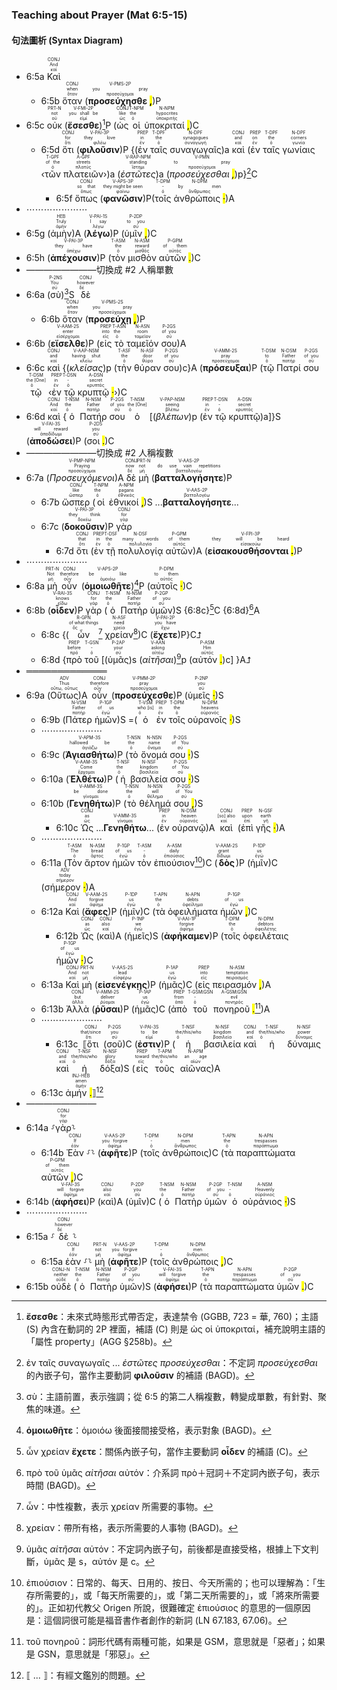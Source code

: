 ### Teaching about Prayer (Mat 6:5-15)


#### 句法圖析 (Syntax Diagram)

- 6:5a <RUBY><ruby><ruby>Καὶ<rt>καί</rt></ruby><rt>And</rt></ruby><rt>CONJ</rt></RUBY> 
	- 6:5b <RUBY><ruby><ruby>ὅταν<rt>ὅταν</rt></ruby><rt>when</rt></ruby><rt>CONJ</rt></RUBY> (<RUBY><ruby><ruby><strong>προσεύχησθε <mark class="pm">,</mark></strong><rt>προσεύχομαι</rt></ruby><rt>you pray</rt></ruby><rt>V-PMS-2P</rt></RUBY>)P 
- 6:5c <RUBY><ruby><ruby>οὐκ<rt>οὐ</rt></ruby><rt>not</rt></ruby><rt>PRT-N</rt></RUBY> (<RUBY><ruby><ruby><strong><strong>ἔσεσθε</strong></strong><rt>εἰμί</rt></ruby><rt>you shall be</rt></ruby><rt>V-FMI-2P</rt></RUBY>)[^1]P (<RUBY><ruby><ruby>ὡς<rt>ὡς</rt></ruby><rt>like</rt></ruby><rt>CONJ</rt></RUBY> <RUBY><ruby><ruby>οἱ<rt>ὁ</rt></ruby><rt>the</rt></ruby><rt>T-NPM</rt></RUBY> <RUBY><ruby><ruby>ὑποκριταί <mark class="pm">,</mark><rt>ὑποκριτής</rt></ruby><rt>hypocrites</rt></ruby><rt>N-NPM</rt></RUBY>)C
	- 6:5d <RUBY><ruby><ruby>ὅτι<rt>ὅτι</rt></ruby><rt>for</rt></ruby><rt>CONJ</rt></RUBY> (<RUBY><ruby><ruby><strong><strong>φιλοῦσιν</strong></strong><rt>φιλέω</rt></ruby><rt>they love</rt></ruby><rt>V-PAI-3P</rt></RUBY>)P {(<RUBY><ruby><ruby>ἐν<rt>ἐν</rt></ruby><rt>in</rt></ruby><rt>PREP</rt></RUBY> <RUBY><ruby><ruby>ταῖς<rt>ὁ</rt></ruby><rt>the</rt></ruby><rt>T-DPF</rt></RUBY> <RUBY><ruby><ruby>συναγωγαῖς<rt>συναγωγή</rt></ruby><rt>synagogues</rt></ruby><rt>N-DPF</rt></RUBY>)a <RUBY><ruby><ruby>καὶ<rt>καί</rt></ruby><rt>and</rt></ruby><rt>CONJ</rt></RUBY> (<RUBY><ruby><ruby>ἐν<rt>ἐν</rt></ruby><rt>on</rt></ruby><rt>PREP</rt></RUBY> <RUBY><ruby><ruby>ταῖς<rt>ὁ</rt></ruby><rt>the</rt></ruby><rt>T-DPF</rt></RUBY> <RUBY><ruby><ruby>γωνίαις<rt>γωνία</rt></ruby><rt>corners</rt></ruby><rt>N-DPF</rt></RUBY> ‹<RUBY><ruby><ruby>τῶν<rt>ὁ</rt></ruby><rt>of the</rt></ruby><rt>T-GPF</rt></RUBY> <RUBY><ruby><ruby>πλατειῶν<rt>πλατύς</rt></ruby><rt>streets</rt></ruby><rt>A-GPF</rt></RUBY>›)a (<RUBY><ruby><ruby><em><em>ἑστῶτες</em></em><rt>ἵστημι</rt></ruby><rt>standing</rt></ruby><rt>V-RAP-NPM</rt></RUBY>)a (<RUBY><ruby><ruby><em>προσεύχεσθαι <mark class="pm">,</mark></em><rt>προσεύχομαι</rt></ruby><rt>to pray</rt></ruby><rt>V-PMN</rt></RUBY>)p}[^2]C
		- 6:5f <RUBY><ruby><ruby>ὅπως<rt>ὅπως</rt></ruby><rt>so that</rt></ruby><rt>CONJ</rt></RUBY> (<RUBY><ruby><ruby><strong><strong>φανῶσιν</strong></strong><rt>φαίνω</rt></ruby><rt>they might be seen</rt></ruby><rt>V-APS-3P</rt></RUBY>)P(<RUBY><ruby><ruby>τοῖς<rt>ὁ</rt></ruby><rt>-</rt></ruby><rt>T-DPM</rt></RUBY> <RUBY><ruby><ruby>ἀνθρώποις <mark class="pm">·</mark><rt>ἄνθρωπος</rt></ruby><rt>by men</rt></ruby><rt>N-DPM</rt></RUBY>)A 
- ⋯⋯⋯⋯⋯⋯⋯
- 6:5g (<RUBY><ruby><ruby>ἀμὴν<rt>ἀμήν</rt></ruby><rt>Truly</rt></ruby><rt>HEB</rt></RUBY>)A (<RUBY><ruby><ruby><strong><strong>λέγω</strong></strong><rt>λέγω</rt></ruby><rt>I say</rt></ruby><rt>V-PAI-1S</rt></RUBY>)P (<RUBY><ruby><ruby>ὑμῖν <mark class="pm">,</mark><rt>σύ</rt></ruby><rt>to you</rt></ruby><rt>P-2DP</rt></RUBY>)C 
- 6:5h (<RUBY><ruby><ruby><strong><strong>ἀπέχουσιν</strong></strong><rt>ἀπέχω</rt></ruby><rt>they have</rt></ruby><rt>V-PAI-3P</rt></RUBY>)P (<RUBY><ruby><ruby>τὸν<rt>ὁ</rt></ruby><rt>the</rt></ruby><rt>T-ASM</rt></RUBY> <RUBY><ruby><ruby>μισθὸν<rt>μισθός</rt></ruby><rt>reward</rt></ruby><rt>N-ASM</rt></RUBY> <RUBY><ruby><ruby>αὐτῶν <mark class="pm">.</mark><rt>αὐτός</rt></ruby><rt>of them</rt></ruby><rt>P-GPM</rt></RUBY>)C 
- ————————切換成 #2 人稱單數
- 6:6a  (<RUBY><ruby><ruby>σὺ<rt>σύ</rt></ruby><rt>You</rt></ruby><rt>P-2NS</rt></RUBY>)[^3]S <RUBY><ruby><ruby>δὲ<rt>δέ</rt></ruby><rt>however</rt></ruby><rt>CONJ</rt></RUBY>
	- 6:6b <RUBY><ruby><ruby>ὅταν<rt>ὅταν</rt></ruby><rt>when</rt></ruby><rt>CONJ</rt></RUBY> (<RUBY><ruby><ruby><strong>προσεύχῃ <mark class="pm">,</mark></strong><rt>προσεύχομαι</rt></ruby><rt>you pray</rt></ruby><rt>V-PMS-2S</rt></RUBY>)P 
- 6:6b (<RUBY><ruby><ruby><strong><strong>εἴσελθε</strong></strong><rt>εἰσέρχομαι</rt></ruby><rt>enter</rt></ruby><rt>V-AAM-2S</rt></RUBY>)P (<RUBY><ruby><ruby>εἰς<rt>εἰς</rt></ruby><rt>into</rt></ruby><rt>PREP</rt></RUBY> <RUBY><ruby><ruby>τὸ<rt>ὁ</rt></ruby><rt>the</rt></ruby><rt>T-ASN</rt></RUBY> <RUBY><ruby><ruby>ταμεῖόν<rt>ταμεῖον</rt></ruby><rt>room</rt></ruby><rt>N-ASN</rt></RUBY> <RUBY><ruby><ruby>σου<rt>σύ</rt></ruby><rt>of you</rt></ruby><rt>P-2GS</rt></RUBY>)A
- 6:6c <RUBY><ruby><ruby>καὶ<rt>καί</rt></ruby><rt>and</rt></ruby><rt>CONJ</rt></RUBY> {(<RUBY><ruby><ruby><em><em>κλείσας</em></em><rt>κλείω</rt></ruby><rt>having shut</rt></ruby><rt>V-AAP-NSM</rt></RUBY>)p (<RUBY><ruby><ruby>τὴν<rt>ὁ</rt></ruby><rt>the</rt></ruby><rt>T-ASF</rt></RUBY> <RUBY><ruby><ruby>θύραν<rt>θύρα</rt></ruby><rt>door</rt></ruby><rt>N-ASF</rt></RUBY> <RUBY><ruby><ruby>σου<rt>σύ</rt></ruby><rt>of you</rt></ruby><rt>P-2GS</rt></RUBY>)c}A (<RUBY><ruby><ruby><strong><strong>πρόσευξαι</strong></strong><rt>προσεύχομαι</rt></ruby><rt>pray</rt></ruby><rt>V-AMM-2S</rt></RUBY>)P (<RUBY><ruby><ruby>τῷ<rt>ὁ</rt></ruby><rt>to</rt></ruby><rt>T-DSM</rt></RUBY> <RUBY><ruby><ruby>Πατρί<rt>πατήρ</rt></ruby><rt>Father</rt></ruby><rt>N-DSM</rt></RUBY> <RUBY><ruby><ruby>σου<rt>σύ</rt></ruby><rt>of you</rt></ruby><rt>P-2GS</rt></RUBY> <RUBY><ruby><ruby>τῷ<rt>ὁ</rt></ruby><rt>the [One]</rt></ruby><rt>T-DSM</rt></RUBY> ‹<RUBY><ruby><ruby>ἐν<rt>ἐν</rt></ruby><rt>in</rt></ruby><rt>PREP</rt></RUBY> <RUBY><ruby><ruby>τῷ<rt>ὁ</rt></ruby><rt>-</rt></ruby><rt>T-DSN</rt></RUBY> <RUBY><ruby><ruby>κρυπτῷ <mark class="pm">·</mark><rt>κρυπτός</rt></ruby><rt>secret</rt></ruby><rt>A-DSN</rt></RUBY>›)C
- 6:6d <RUBY><ruby><ruby>καὶ<rt>καί</rt></ruby><rt>And</rt></ruby><rt>CONJ</rt></RUBY> {<RUBY><ruby><ruby>ὁ<rt>ὁ</rt></ruby><rt>the</rt></ruby><rt>T-NSM</rt></RUBY> <RUBY><ruby><ruby>Πατήρ<rt>πατήρ</rt></ruby><rt>Father</rt></ruby><rt>N-NSM</rt></RUBY> <RUBY><ruby><ruby>σου<rt>σύ</rt></ruby><rt>of you</rt></ruby><rt>P-2GS</rt></RUBY> <RUBY><ruby><ruby>ὁ<rt>ὁ</rt></ruby><rt>the [One]</rt></ruby><rt>T-NSM</rt></RUBY> [(<RUBY><ruby><ruby><em><em>βλέπων</em></em><rt>βλέπω</rt></ruby><rt>seeing</rt></ruby><rt>V-PAP-NSM</rt></RUBY>)p (<RUBY><ruby><ruby>ἐν<rt>ἐν</rt></ruby><rt>in</rt></ruby><rt>PREP</rt></RUBY> <RUBY><ruby><ruby>τῷ<rt>ὁ</rt></ruby><rt>-</rt></ruby><rt>T-DSN</rt></RUBY> <RUBY><ruby><ruby>κρυπτῷ<rt>κρυπτός</rt></ruby><rt>secret</rt></ruby><rt>A-DSN</rt></RUBY>)a]}S (<RUBY><ruby><ruby><strong><strong>ἀποδώσει</strong></strong><rt>ἀποδίδωμι</rt></ruby><rt>will reward</rt></ruby><rt>V-FAI-3S</rt></RUBY>)P (<RUBY><ruby><ruby>σοι <mark class="pm">.</mark><rt>σύ</rt></ruby><rt>you</rt></ruby><rt>P-2DS</rt></RUBY>)C 
- ————————切換成 #2 人稱複數
- 6:7a (<RUBY><ruby><ruby><em><em>Προσευχόμενοι</em></em><rt>προσεύχομαι</rt></ruby><rt>Praying</rt></ruby><rt>V-PMP-NPM</rt></RUBY>)A <RUBY><ruby><ruby>δὲ<rt>δέ</rt></ruby><rt>now</rt></ruby><rt>CONJ</rt></RUBY> <RUBY><ruby><ruby>μὴ<rt>μή</rt></ruby><rt>not</rt></ruby><rt>PRT-N</rt></RUBY> (<RUBY><ruby><ruby><strong><strong>βατταλογήσητε</strong></strong><rt>βαττολογέω</rt></ruby><rt>do use vain repetitions</rt></ruby><rt>V-AAS-2P</rt></RUBY>)P 
	- 6:7b <RUBY><ruby><ruby>ὥσπερ<rt>ὥσπερ</rt></ruby><rt>like</rt></ruby><rt>CONJ</rt></RUBY> (<RUBY><ruby><ruby>οἱ<rt>ὁ</rt></ruby><rt>the</rt></ruby><rt>T-NPM</rt></RUBY> <RUBY><ruby><ruby>ἐθνικοί <mark class="pm">,</mark><rt>ἐθνικός</rt></ruby><rt>pagans</rt></ruby><rt>A-NPM</rt></RUBY>)S ...<RUBY><ruby><ruby><strong><strong>βατταλογήσητε</strong></strong><rt>βαττολογέω</rt></ruby></ruby><rt>V-AAS-2P</rt></RUBY>...
	- 6:7c (<RUBY><ruby><ruby><strong><strong>δοκοῦσιν</strong></strong><rt>δοκέω</rt></ruby><rt>they think</rt></ruby><rt>V-PAI-3P</rt></RUBY>)P <RUBY><ruby><ruby>γὰρ<rt>γάρ</rt></ruby><rt>for</rt></ruby><rt>CONJ</rt></RUBY> 
		- 6:7d <RUBY><ruby><ruby>ὅτι<rt>ὅτι</rt></ruby><rt>that</rt></ruby><rt>CONJ</rt></RUBY> (<RUBY><ruby><ruby>ἐν<rt>ἐν</rt></ruby><rt>in</rt></ruby><rt>PREP</rt></RUBY> <RUBY><ruby><ruby>τῇ<rt>ὁ</rt></ruby><rt>the</rt></ruby><rt>T-DSF</rt></RUBY> <RUBY><ruby><ruby>πολυλογίᾳ<rt>πολυλογία</rt></ruby><rt>many words</rt></ruby><rt>N-DSF</rt></RUBY> <RUBY><ruby><ruby>αὐτῶν<rt>αὐτός</rt></ruby><rt>of them</rt></ruby><rt>P-GPM</rt></RUBY>)A (<RUBY><ruby><ruby><strong>εἰσακουσθήσονται <mark class="pm">.</mark></strong><rt>εἰσακούω</rt></ruby><rt>they will be heard</rt></ruby><rt>V-FPI-3P</rt></RUBY>)P 
- ⋯⋯⋯⋯⋯⋯⋯
- 6:8a <RUBY><ruby><ruby>μὴ<rt>μή</rt></ruby><rt>Not</rt></ruby><rt>PRT-N</rt></RUBY> <RUBY><ruby><ruby>οὖν<rt>οὖν</rt></ruby><rt>therefore</rt></ruby><rt>CONJ</rt></RUBY> (<RUBY><ruby><ruby><strong><strong>ὁμοιωθῆτε</strong></strong><rt>ὁμοιόω</rt></ruby><rt>be like</rt></ruby><rt>V-APS-2P</rt></RUBY>)[^4]P (<RUBY><ruby><ruby>αὐτοῖς <mark class="pm">·</mark><rt>αὐτός</rt></ruby><rt>to them</rt></ruby><rt>P-DPM</rt></RUBY>)C 
- 6:8b (<RUBY><ruby><ruby><strong><strong>οἶδεν</strong></strong><rt>εἴδω</rt></ruby><rt>knows</rt></ruby><rt>V-RAI-3S</rt></RUBY>)P <RUBY><ruby><ruby>γὰρ<rt>γάρ</rt></ruby><rt>for</rt></ruby><rt>CONJ</rt></RUBY> (<RUBY><ruby><ruby>ὁ<rt>ὁ</rt></ruby><rt>the</rt></ruby><rt>T-NSM</rt></RUBY> <RUBY><ruby><ruby>Πατὴρ<rt>πατήρ</rt></ruby><rt>Father</rt></ruby><rt>N-NSM</rt></RUBY> <RUBY><ruby><ruby>ὑμῶν<rt>σύ</rt></ruby><rt>of you</rt></ruby><rt>P-2GP</rt></RUBY>)S {6:8c}[^5]C {6:8d}[^6]A
	- 6:8c {(<RUBY><ruby><ruby>ὧν<rt>ὅς</rt></ruby><rt>of what things</rt></ruby><rt>R-GPN</rt></RUBY>[^7] <RUBY><ruby><ruby>χρείαν<rt>χρεία</rt></ruby><rt>need</rt></ruby><rt>N-ASF</rt></RUBY>[^8])C (<RUBY><ruby><ruby><strong><strong>ἔχετε</strong></strong><rt>ἔχω</rt></ruby><rt>you have</rt></ruby><rt>V-PAI-2P</rt></RUBY>)P}C⮥
	- 6:8d {<RUBY><ruby><ruby>πρὸ<rt>πρό</rt></ruby><rt>before</rt></ruby><rt>PREP</rt></RUBY> <RUBY><ruby><ruby>τοῦ<rt>ὁ</rt></ruby><rt>-</rt></ruby><rt>T-GSN</rt></RUBY> [(<RUBY><ruby><ruby>ὑμᾶς<rt>σύ</rt></ruby><rt>your</rt></ruby><rt>P-2AP</rt></RUBY>)s (<RUBY><ruby><ruby><em>αἰτῆσαι</em><rt>αἰτέω</rt></ruby><rt>asking</rt></ruby><rt>V-AAN</rt></RUBY>)[^9]p (<RUBY><ruby><ruby>αὐτόν <mark class="pm">.</mark><rt>αὐτός</rt></ruby><rt>Him</rt></ruby><rt>P-ASM</rt></RUBY>)c] }A⮥
- ═════════════
- 6:9a (<RUBY><ruby><ruby>Οὕτως<rt>οὕτω, οὕτως</rt></ruby><rt>Thus</rt></ruby><rt>ADV</rt></RUBY>)A <RUBY><ruby><ruby>οὖν<rt>οὖν</rt></ruby><rt>therefore</rt></ruby><rt>CONJ</rt></RUBY> (<RUBY><ruby><ruby><strong><strong>προσεύχεσθε</strong></strong><rt>προσεύχομαι</rt></ruby><rt>pray</rt></ruby><rt>V-PMM-2P</rt></RUBY>)P (<RUBY><ruby><ruby>ὑμεῖς <mark class="pm">·</mark><rt>σύ</rt></ruby><rt>you</rt></ruby><rt>P-2NP</rt></RUBY>)S
	- 6:9b (<RUBY><ruby><ruby>Πάτερ<rt>πατήρ</rt></ruby><rt>Father</rt></ruby><rt>N-VSM</rt></RUBY> <RUBY><ruby><ruby>ἡμῶν<rt>ἐγώ</rt></ruby><rt>of us</rt></ruby><rt>P-1GP</rt></RUBY>)S =(<RUBY><ruby><ruby>ὁ<rt>ὁ</rt></ruby><rt>who [is]</rt></ruby><rt>T-VSM</rt></RUBY> <RUBY><ruby><ruby>ἐν<rt>ἐν</rt></ruby><rt>in</rt></ruby><rt>PREP</rt></RUBY> <RUBY><ruby><ruby>τοῖς<rt>ὁ</rt></ruby><rt>the</rt></ruby><rt>T-DPM</rt></RUBY> <RUBY><ruby><ruby>οὐρανοῖς <mark class="pm">·</mark><rt>οὐρανός</rt></ruby><rt>heavens</rt></ruby><rt>N-DPM</rt></RUBY>)S 
	- ⋯⋯⋯⋯⋯⋯⋯
	- 6:9c (<RUBY><ruby><ruby><strong><strong>Ἁγιασθήτω</strong></strong><rt>ἁγιάζω</rt></ruby><rt>hallowed be</rt></ruby><rt>V-APM-3S</rt></RUBY>)P (<RUBY><ruby><ruby>τὸ<rt>ὁ</rt></ruby><rt>the</rt></ruby><rt>T-NSN</rt></RUBY> <RUBY><ruby><ruby>ὄνομά<rt>ὄνομα</rt></ruby><rt>name</rt></ruby><rt>N-NSN</rt></RUBY> <RUBY><ruby><ruby>σου <mark class="pm">·</mark><rt>σύ</rt></ruby><rt>of You</rt></ruby><rt>P-2GS</rt></RUBY>)S
	- 6:10a (<RUBY><ruby><ruby><strong><strong>Ἐλθέτω</strong></strong><rt>ἔρχομαι</rt></ruby><rt>Come</rt></ruby><rt>V-AAM-3S</rt></RUBY>)P (<RUBY><ruby><ruby>ἡ<rt>ὁ</rt></ruby><rt>the</rt></ruby><rt>T-NSF</rt></RUBY> <RUBY><ruby><ruby>βασιλεία<rt>βασιλεία</rt></ruby><rt>kingdom</rt></ruby><rt>N-NSF</rt></RUBY> <RUBY><ruby><ruby>σου <mark class="pm">·</mark><rt>σύ</rt></ruby><rt>of You</rt></ruby><rt>P-2GS</rt></RUBY>)S
	- 6:10b (<RUBY><ruby><ruby><strong><strong>Γενηθήτω</strong></strong><rt>γίνομαι</rt></ruby><rt>be done</rt></ruby><rt>V-AMM-3S</rt></RUBY>)P (<RUBY><ruby><ruby>τὸ<rt>ὁ</rt></ruby><rt>the</rt></ruby><rt>T-NSN</rt></RUBY> <RUBY><ruby><ruby>θέλημά<rt>θέλημα</rt></ruby><rt>will</rt></ruby><rt>N-NSN</rt></RUBY> <RUBY><ruby><ruby>σου <mark class="pm">,</mark><rt>σύ</rt></ruby><rt>of You</rt></ruby><rt>P-2GS</rt></RUBY>)S
		- 6:10c <RUBY><ruby><ruby>Ὡς<rt>ὡς</rt></ruby><rt>as</rt></ruby><rt>CONJ</rt></RUBY> ...<RUBY><ruby><ruby><strong><strong>Γενηθήτω</strong></strong><rt>γίνομαι</rt></ruby></ruby><rt>V-AMM-3S</rt></RUBY>... (<RUBY><ruby><ruby>ἐν<rt>ἐν</rt></ruby><rt>in</rt></ruby><rt>PREP</rt></RUBY> <RUBY><ruby><ruby>οὐρανῷ<rt>οὐρανός</rt></ruby><rt>heaven</rt></ruby><rt>N-DSM</rt></RUBY>)A <RUBY><ruby><ruby>καὶ<rt>καί</rt></ruby><rt>[so] also</rt></ruby><rt>CONJ</rt></RUBY> (<RUBY><ruby><ruby>ἐπὶ<rt>ἐπί</rt></ruby><rt>upon</rt></ruby><rt>PREP</rt></RUBY> <RUBY><ruby><ruby>γῆς <mark class="pm">·</mark><rt>γῆ</rt></ruby><rt>earth</rt></ruby><rt>N-GSF</rt></RUBY>)A
	- ⋯⋯⋯⋯⋯⋯⋯
	- 6:11a (<RUBY><ruby><ruby>Τὸν<rt>ὁ</rt></ruby><rt>The</rt></ruby><rt>T-ASM</rt></RUBY> <RUBY><ruby><ruby>ἄρτον<rt>ἄρτος</rt></ruby><rt>bread</rt></ruby><rt>N-ASM</rt></RUBY> <RUBY><ruby><ruby>ἡμῶν<rt>ἐγώ</rt></ruby><rt>of us</rt></ruby><rt>P-1GP</rt></RUBY> <RUBY><ruby><ruby>τὸν<rt>ὁ</rt></ruby><rt>-</rt></ruby><rt>T-ASM</rt></RUBY> <RUBY><ruby><ruby>ἐπιούσιον<rt>ἐπιούσιος</rt></ruby><rt>daily</rt></ruby><rt>A-ASM</rt></RUBY>[^10])C (<RUBY><ruby><ruby><strong><strong>δὸς</strong></strong><rt>δίδωμι</rt></ruby><rt>grant</rt></ruby><rt>V-AAM-2S</rt></RUBY>)P (<RUBY><ruby><ruby>ἡμῖν<rt>ἐγώ</rt></ruby><rt>us</rt></ruby><rt>P-1DP</rt></RUBY>)C (<RUBY><ruby><ruby>σήμερον <mark class="pm">·</mark><rt>σήμερον</rt></ruby><rt>today</rt></ruby><rt>ADV</rt></RUBY>)A
	- 6:12a <RUBY><ruby><ruby>Καὶ<rt>καί</rt></ruby><rt>And</rt></ruby><rt>CONJ</rt></RUBY> (<RUBY><ruby><ruby><strong><strong>ἄφες</strong></strong><rt>ἀφίημι</rt></ruby><rt>forgive</rt></ruby><rt>V-AAM-2S</rt></RUBY>)P (<RUBY><ruby><ruby>ἡμῖν<rt>ἐγώ</rt></ruby><rt>us</rt></ruby><rt>P-1DP</rt></RUBY>)C (<RUBY><ruby><ruby>τὰ<rt>ὁ</rt></ruby><rt>the</rt></ruby><rt>T-APN</rt></RUBY> <RUBY><ruby><ruby>ὀφειλήματα<rt>ὀφείλημα</rt></ruby><rt>debts</rt></ruby><rt>N-APN</rt></RUBY> <RUBY><ruby><ruby>ἡμῶν <mark class="pm">,</mark><rt>ἐγώ</rt></ruby><rt>of us</rt></ruby><rt>P-1GP</rt></RUBY>)C
		- 6:12b <RUBY><ruby><ruby>Ὡς<rt>ὡς</rt></ruby><rt>as</rt></ruby><rt>CONJ</rt></RUBY> (<RUBY><ruby><ruby>καὶ<rt>καί</rt></ruby><rt>also</rt></ruby><rt>CONJ</rt></RUBY>)A (<RUBY><ruby><ruby>ἡμεῖς<rt>ἐγώ</rt></ruby><rt>we</rt></ruby><rt>P-1NP</rt></RUBY>)S (<RUBY><ruby><ruby><strong><strong>ἀφήκαμεν</strong></strong><rt>ἀφίημι</rt></ruby><rt>forgive</rt></ruby><rt>V-AAI-1P</rt></RUBY>)P (<RUBY><ruby><ruby>τοῖς<rt>ὁ</rt></ruby><rt>the</rt></ruby><rt>T-DPM</rt></RUBY> <RUBY><ruby><ruby>ὀφειλέταις<rt>ὀφειλέτης</rt></ruby><rt>debtors</rt></ruby><rt>N-DPM</rt></RUBY> <RUBY><ruby><ruby>ἡμῶν <mark class="pm">·</mark><rt>ἐγώ</rt></ruby><rt>of us</rt></ruby><rt>P-1GP</rt></RUBY>)C
	- 6:13a <RUBY><ruby><ruby>Καὶ<rt>καί</rt></ruby><rt>And</rt></ruby><rt>CONJ</rt></RUBY> <RUBY><ruby><ruby>μὴ<rt>μή</rt></ruby><rt>not</rt></ruby><rt>PRT-N</rt></RUBY> (<RUBY><ruby><ruby><strong><strong>εἰσενέγκῃς</strong></strong><rt>εἰσφέρω</rt></ruby><rt>lead</rt></ruby><rt>V-AAS-2S</rt></RUBY>)P (<RUBY><ruby><ruby>ἡμᾶς<rt>ἐγώ</rt></ruby><rt>us</rt></ruby><rt>P-1AP</rt></RUBY>)C (<RUBY><ruby><ruby>εἰς<rt>εἰς</rt></ruby><rt>into</rt></ruby><rt>PREP</rt></RUBY> <RUBY><ruby><ruby>πειρασμόν <mark class="pm">,</mark><rt>πειρασμός</rt></ruby><rt>temptation</rt></ruby><rt>N-ASM</rt></RUBY>)A
	- 6:13b <RUBY><ruby><ruby>Ἀλλὰ<rt>ἀλλά</rt></ruby><rt>but</rt></ruby><rt>CONJ</rt></RUBY> (<RUBY><ruby><ruby><strong><strong>ῥῦσαι</strong></strong><rt>ῥύομαι</rt></ruby><rt>deliver</rt></ruby><rt>V-AMM-2S</rt></RUBY>)P (<RUBY><ruby><ruby>ἡμᾶς<rt>ἐγώ</rt></ruby><rt>us</rt></ruby><rt>P-1AP</rt></RUBY>)C (<RUBY><ruby><ruby>ἀπὸ<rt>ἀπό</rt></ruby><rt>from</rt></ruby><rt>PREP</rt></RUBY> <RUBY><ruby><ruby>τοῦ<rt>ὁ</rt></ruby><rt>-</rt></ruby><rt>T-GSM⁞GSN</rt></RUBY> <RUBY><ruby><ruby>πονηροῦ <mark class="pm">.</mark><rt>πονηρός</rt></ruby><rt>evil</rt></ruby><rt>A-GSM⁞GSN</rt></RUBY>[^12])A
	- ⋯⋯⋯⋯⋯⋯⋯
		- 6:13c <RUBY><ruby><ruby>⟦ὅτι<rt>ὅτι</rt></ruby><rt>that/since</rt></ruby><rt>CONJ</rt></RUBY> (<RUBY><ruby><ruby>σοῦ<rt>σύ</rt></ruby><rt>you</rt></ruby><rt>P-2GS</rt></RUBY>)C (<RUBY><ruby><ruby><strong><strong>ἐστιν</strong></strong><rt>εἰμί</rt></ruby><rt>to be</rt></ruby><rt>V-PAI-3S</rt></RUBY>)P (<RUBY><ruby><ruby>ἡ<rt>ὁ</rt></ruby><rt>the/this/who</rt></ruby><rt>T-NSF</rt></RUBY> <RUBY><ruby><ruby>βασιλεία<rt>βασιλεία</rt></ruby><rt>kingdom</rt></ruby><rt>N-NSF</rt></RUBY> <RUBY><ruby><ruby>καὶ<rt>καί</rt></ruby><rt>and</rt></ruby><rt>CONJ</rt></RUBY> <RUBY><ruby><ruby>ἡ<rt>ὁ</rt></ruby><rt>the/this/who</rt></ruby><rt>T-NSF</rt></RUBY> <RUBY><ruby><ruby>δύναμις<rt>δύναμις</rt></ruby><rt>power</rt></ruby><rt>N-NSF</rt></RUBY> <RUBY><ruby><ruby>καὶ<rt>καί</rt></ruby><rt>and</rt></ruby><rt>CONJ</rt></RUBY> <RUBY><ruby><ruby>ἡ<rt>ὁ</rt></ruby><rt>the/this/who</rt></ruby><rt>T-NSF</rt></RUBY> <RUBY><ruby><ruby>δόξα<rt>δόξα</rt></ruby><rt>glory</rt></ruby><rt>N-NSF</rt></RUBY>)S (<RUBY><ruby><ruby>εἰς<rt>εἰς</rt></ruby><rt>toward</rt></ruby><rt>PREP</rt></RUBY> <RUBY><ruby><ruby>τοῦς<rt>ὁ</rt></ruby><rt>the/this/who</rt></ruby><rt>T-APM</rt></RUBY> <RUBY><ruby><ruby>αἰῶνας<rt>αἰών</rt></ruby><rt>an age</rt></ruby><rt>N-APM</rt></RUBY>)A 
	- 6:13c <RUBY><ruby><ruby>ἀμήν <mark class="pm">.</mark>⟧<rt>ἀμήν</rt></ruby><rt>amen</rt></ruby><rt>INJ-HEB</rt></RUBY>[^11]
- ————————
- 6:14a ⸉<RUBY><ruby><ruby>γὰρ<rt>γάρ</rt></ruby><rt>for</rt></ruby><rt>CONJ</rt></RUBY>⸊
	- 6:14b <RUBY><ruby><ruby>Ἐὰν<rt>ἐάν</rt></ruby><rt>If</rt></ruby><rt>CONJ</rt></RUBY> ⸉⸊ (<RUBY><ruby><ruby><strong><strong>ἀφῆτε</strong></strong><rt>ἀφίημι</rt></ruby><rt>you forgive</rt></ruby><rt>V-AAS-2P</rt></RUBY>)P (<RUBY><ruby><ruby>τοῖς<rt>ὁ</rt></ruby><rt>-</rt></ruby><rt>T-DPM</rt></RUBY> <RUBY><ruby><ruby>ἀνθρώποις<rt>ἄνθρωπος</rt></ruby><rt>men</rt></ruby><rt>N-DPM</rt></RUBY>)C (<RUBY><ruby><ruby>τὰ<rt>ὁ</rt></ruby><rt>the</rt></ruby><rt>T-APN</rt></RUBY> <RUBY><ruby><ruby>παραπτώματα<rt>παράπτωμα</rt></ruby><rt>trespasses</rt></ruby><rt>N-APN</rt></RUBY> <RUBY><ruby><ruby>αὐτῶν <mark class="pm">,</mark><rt>αὐτός</rt></ruby><rt>of them</rt></ruby><rt>P-GPM</rt></RUBY>)C 
- 6:14b (<RUBY><ruby><ruby><strong><strong>ἀφήσει</strong></strong><rt>ἀφίημι</rt></ruby><rt>will forgive</rt></ruby><rt>V-FAI-3S</rt></RUBY>)P (<RUBY><ruby><ruby>καὶ<rt>καί</rt></ruby><rt>also</rt></ruby><rt>CONJ</rt></RUBY>)A (<RUBY><ruby><ruby>ὑμῖν<rt>σύ</rt></ruby><rt>you</rt></ruby><rt>P-2DP</rt></RUBY>)C (<RUBY><ruby><ruby>ὁ<rt>ὁ</rt></ruby><rt>the</rt></ruby><rt>T-NSM</rt></RUBY> <RUBY><ruby><ruby>Πατὴρ<rt>πατήρ</rt></ruby><rt>Father</rt></ruby><rt>N-NSM</rt></RUBY> <RUBY><ruby><ruby>ὑμῶν<rt>σύ</rt></ruby><rt>of you</rt></ruby><rt>P-2GP</rt></RUBY> <RUBY><ruby><ruby>ὁ<rt>ὁ</rt></ruby><rt>-</rt></ruby><rt>T-NSM</rt></RUBY> <RUBY><ruby><ruby>οὐράνιος <mark class="pm">·</mark><rt>οὐράνιος</rt></ruby><rt>Heavenly</rt></ruby><rt>A-NSM</rt></RUBY>)S 
- ⋯⋯⋯⋯⋯⋯⋯
- 6:15a ⸉<RUBY><ruby><ruby>δὲ<rt>δέ</rt></ruby><rt>however</rt></ruby><rt>CONJ</rt></RUBY>⸊
	- 6:15a <RUBY><ruby><ruby>ἐὰν<rt>ἐάν</rt></ruby><rt>If</rt></ruby><rt>CONJ</rt></RUBY> ⸉⸊ <RUBY><ruby><ruby>μὴ<rt>μή</rt></ruby><rt>not</rt></ruby><rt>PRT-N</rt></RUBY> (<RUBY><ruby><ruby><strong><strong>ἀφῆτε</strong></strong><rt>ἀφίημι</rt></ruby><rt>you forgive</rt></ruby><rt>V-AAS-2P</rt></RUBY>)P (<RUBY><ruby><ruby>τοῖς<rt>ὁ</rt></ruby><rt>-</rt></ruby><rt>T-DPM</rt></RUBY> <RUBY><ruby><ruby>ἀνθρώποις <mark class="pm">,</mark><rt>ἄνθρωπος</rt></ruby><rt>men</rt></ruby><rt>N-DPM</rt></RUBY>)C 
- 6:15b <RUBY><ruby><ruby>οὐδὲ<rt>οὐδέ</rt></ruby><rt>neither</rt></ruby><rt>CONJ-N</rt></RUBY> (<RUBY><ruby><ruby>ὁ<rt>ὁ</rt></ruby><rt>the</rt></ruby><rt>T-NSM</rt></RUBY> <RUBY><ruby><ruby>Πατὴρ<rt>πατήρ</rt></ruby><rt>Father</rt></ruby><rt>N-NSM</rt></RUBY> <RUBY><ruby><ruby>ὑμῶν<rt>σύ</rt></ruby><rt>of you</rt></ruby><rt>P-2GP</rt></RUBY>)S (<RUBY><ruby><ruby><strong><strong>ἀφήσει</strong></strong><rt>ἀφίημι</rt></ruby><rt>will forgive</rt></ruby><rt>V-FAI-3S</rt></RUBY>)P (<RUBY><ruby><ruby>τὰ<rt>ὁ</rt></ruby><rt>the</rt></ruby><rt>T-APN</rt></RUBY> <RUBY><ruby><ruby>παραπτώματα<rt>παράπτωμα</rt></ruby><rt>trespasses</rt></ruby><rt>N-APN</rt></RUBY> <RUBY><ruby><ruby>ὑμῶν <mark class="pm">.</mark><rt>σύ</rt></ruby><rt>of you</rt></ruby><rt>P-2GP</rt></RUBY>)C

[^1]: **ἔσεσθε**：未來式時態形式帶否定，表達禁令 (GGBB, 723 = 華, 760)；主語 (S) 內含在動詞的 2P 裡面，補語 (C) 則是 ὡς οἱ ὑποκριταί，補充說明主語的「屬性 property」(AGG §258b)。
[^2]: ἐν ταῖς συναγωγαῖς ... _ἑστῶτες_ _προσεύχεσθαι_：不定詞 _προσεύχεσθαι_ 的內嵌子句，當作主要動詞 **φιλοῦσιν** 的補語 (BAGD)。
[^3]: σὺ：主語前置，表示強調；從 6:5 的第二人稱複數，轉變成單數，有針對、聚焦的味道。
[^4]: **ὁμοιωθῆτε**：ὁμοιόω 後面接間接受格，表示對象 (BAGD)。
[^5]: ὧν χρείαν **ἔχετε**：關係內嵌子句，當作主要動詞 **οἶδεν** 的補語 (C)。
[^6]: πρὸ τοῦ ὑμᾶς _αἰτῆσαι_ αὐτόν：介系詞 πρὸ＋冠詞＋不定詞內嵌子句，表示時間 (BAGD)。
[^7]: ὧν：中性複數，表示 χρείαν 所需要的事物。
[^8]: χρείαν：帶所有格，表示所需要的人事物 (BAGD)。
[^9]:  ὑμᾶς _αἰτῆσαι_ αὐτόν：不定詞內嵌子句，前後都是直接受格，根據上下文判斷，ὑμᾶς 是 s，αὐτόν 是 c。
[^10]: ἐπιούσιον：日常的、每天、日用的、按日、今天所需的；也可以理解為：「生存所需要的」，或「每天所需要的」，或「第二天所需要的」，或「將來所需要的」。正如初代教父 Origen 所說，很難確定 ἐπιούσιος 的意思的一個原因是：這個詞很可能是福音書作者創作的新詞 (LN 67.183, 67.06)。
[^11]: ⟦ ... ⟧：有經文鑑別的問題。
[^12]: τοῦ πονηροῦ：詞形代碼有兩種可能，如果是 GSM，意思就是「惡者」；如果是 GSN，意思就是「邪惡」。